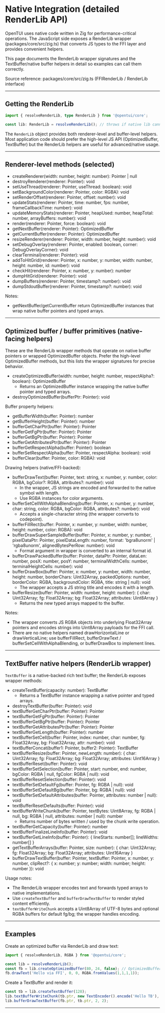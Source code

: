 # Native Integration (detailed RenderLib API)

OpenTUI uses native code written in Zig for performance-critical operations. The JavaScript side exposes a RenderLib wrapper (packages/core/src/zig.ts) that converts JS types to the FFI layer and provides convenient helpers.

This page documents the RenderLib wrapper signatures and the TextBuffer/native buffer helpers in detail so examples can call them correctly.

Source reference: packages/core/src/zig.ts (FFIRenderLib / RenderLib interface)

---

## Getting the RenderLib

```ts
import { resolveRenderLib, type RenderLib } from '@opentui/core';

const lib: RenderLib = resolveRenderLib(); // throws if native lib cannot load
```

The `RenderLib` object provides both renderer-level and buffer-level helpers. Most application code should prefer the high-level JS API (OptimizedBuffer, TextBuffer) but the RenderLib helpers are useful for advanced/native usage.

---

## Renderer-level methods (selected)

- createRenderer(width: number, height: number): Pointer | null
- destroyRenderer(renderer: Pointer): void
- setUseThread(renderer: Pointer, useThread: boolean): void
- setBackgroundColor(renderer: Pointer, color: RGBA): void
- setRenderOffset(renderer: Pointer, offset: number): void
- updateStats(renderer: Pointer, time: number, fps: number, frameCallbackTime: number): void
- updateMemoryStats(renderer: Pointer, heapUsed: number, heapTotal: number, arrayBuffers: number): void
- render(renderer: Pointer, force: boolean): void
- getNextBuffer(renderer: Pointer): OptimizedBuffer
- getCurrentBuffer(renderer: Pointer): OptimizedBuffer
- resizeRenderer(renderer: Pointer, width: number, height: number): void
- setDebugOverlay(renderer: Pointer, enabled: boolean, corner: DebugOverlayCorner): void
- clearTerminal(renderer: Pointer): void
- addToHitGrid(renderer: Pointer, x: number, y: number, width: number, height: number, id: number): void
- checkHit(renderer: Pointer, x: number, y: number): number
- dumpHitGrid(renderer: Pointer): void
- dumpBuffers(renderer: Pointer, timestamp?: number): void
- dumpStdoutBuffer(renderer: Pointer, timestamp?: number): void

Notes:
- getNextBuffer/getCurrentBuffer return OptimizedBuffer instances that wrap native buffer pointers and typed arrays.

---

## Optimized buffer / buffer primitives (native-facing helpers)

These are the RenderLib wrapper methods that operate on native buffer pointers or wrapped OptimizedBuffer objects. Prefer the high-level OptimizedBuffer methods, but this lists the wrapper signatures for precise behavior.

- createOptimizedBuffer(width: number, height: number, respectAlpha?: boolean): OptimizedBuffer
  - Returns an OptimizedBuffer instance wrapping the native buffer pointer and typed arrays.
- destroyOptimizedBuffer(bufferPtr: Pointer): void

Buffer property helpers:
- getBufferWidth(buffer: Pointer): number
- getBufferHeight(buffer: Pointer): number
- bufferGetCharPtr(buffer: Pointer): Pointer
- bufferGetFgPtr(buffer: Pointer): Pointer
- bufferGetBgPtr(buffer: Pointer): Pointer
- bufferGetAttributesPtr(buffer: Pointer): Pointer
- bufferGetRespectAlpha(buffer: Pointer): boolean
- bufferSetRespectAlpha(buffer: Pointer, respectAlpha: boolean): void
- bufferClear(buffer: Pointer, color: RGBA): void

Drawing helpers (native/FFI-backed):
- bufferDrawText(buffer: Pointer, text: string, x: number, y: number, color: RGBA, bgColor?: RGBA, attributes?: number): void
  - In the wrapper, JS strings are encoded and forwarded to the native symbol with length.
  - Use RGBA instances for color arguments.
- bufferSetCellWithAlphaBlending(buffer: Pointer, x: number, y: number, char: string, color: RGBA, bgColor: RGBA, attributes?: number): void
  - Accepts a single-character string (the wrapper converts to codepoint).
- bufferFillRect(buffer: Pointer, x: number, y: number, width: number, height: number, color: RGBA): void
- bufferDrawSuperSampleBuffer(buffer: Pointer, x: number, y: number, pixelDataPtr: Pointer, pixelDataLength: number, format: 'bgra8unorm' | 'rgba8unorm', alignedBytesPerRow: number): void
  - Format argument in wrapper is converted to an internal format id.
- bufferDrawPackedBuffer(buffer: Pointer, dataPtr: Pointer, dataLen: number, posX: number, posY: number, terminalWidthCells: number, terminalHeightCells: number): void
- bufferDrawBox(buffer: Pointer, x: number, y: number, width: number, height: number, borderChars: Uint32Array, packedOptions: number, borderColor: RGBA, backgroundColor: RGBA, title: string | null): void
  - The wrapper accepts a JS string title and encodes it with a length.
- bufferResize(buffer: Pointer, width: number, height: number): { char: Uint32Array; fg: Float32Array; bg: Float32Array; attributes: Uint8Array }
  - Returns the new typed arrays mapped to the buffer.

Notes:
- The wrapper converts JS RGBA objects into underlying Float32Array pointers and encodes strings into Uint8Array payloads for the FFI call.
- There are no native helpers named drawHorizontalLine or drawVerticalLine; use bufferFillRect, bufferDrawText / bufferSetCellWithAlphaBlending, or bufferDrawBox to implement lines.

---

## TextBuffer native helpers (RenderLib wrapper)

`TextBuffer` is a native-backed rich text buffer; the RenderLib exposes wrapper methods:

- createTextBuffer(capacity: number): TextBuffer
  - Returns a TextBuffer instance wrapping a native pointer and typed arrays.
- destroyTextBuffer(buffer: Pointer): void
- textBufferGetCharPtr(buffer: Pointer): Pointer
- textBufferGetFgPtr(buffer: Pointer): Pointer
- textBufferGetBgPtr(buffer: Pointer): Pointer
- textBufferGetAttributesPtr(buffer: Pointer): Pointer
- textBufferGetLength(buffer: Pointer): number
- textBufferSetCell(buffer: Pointer, index: number, char: number, fg: Float32Array, bg: Float32Array, attr: number): void
- textBufferConcat(buffer1: Pointer, buffer2: Pointer): TextBuffer
- textBufferResize(buffer: Pointer, newLength: number): { char: Uint32Array; fg: Float32Array; bg: Float32Array; attributes: Uint16Array }
- textBufferReset(buffer: Pointer): void
- textBufferSetSelection(buffer: Pointer, start: number, end: number, bgColor: RGBA | null, fgColor: RGBA | null): void
- textBufferResetSelection(buffer: Pointer): void
- textBufferSetDefaultFg(buffer: Pointer, fg: RGBA | null): void
- textBufferSetDefaultBg(buffer: Pointer, bg: RGBA | null): void
- textBufferSetDefaultAttributes(buffer: Pointer, attributes: number | null): void
- textBufferResetDefaults(buffer: Pointer): void
- textBufferWriteChunk(buffer: Pointer, textBytes: Uint8Array, fg: RGBA | null, bg: RGBA | null, attributes: number | null): number
  - Returns number of bytes written / used by the chunk write operation.
- textBufferGetCapacity(buffer: Pointer): number
- textBufferFinalizeLineInfo(buffer: Pointer): void
- textBufferGetLineInfo(buffer: Pointer): { lineStarts: number[]; lineWidths: number[] }
- getTextBufferArrays(buffer: Pointer, size: number): { char: Uint32Array; fg: Float32Array; bg: Float32Array; attributes: Uint16Array }
- bufferDrawTextBuffer(buffer: Pointer, textBuffer: Pointer, x: number, y: number, clipRect?: { x: number; y: number; width: number; height: number }): void

Usage notes:
- The RenderLib wrapper encodes text and forwards typed arrays to native implementations.
- Use `createTextBuffer` and `bufferDrawTextBuffer` to render styled content efficiently.
- `textBufferWriteChunk` accepts a Uint8Array of UTF-8 bytes and optional RGBA buffers for default fg/bg; the wrapper handles encoding.

---

## Examples

Create an optimized buffer via RenderLib and draw text:
```ts
import { resolveRenderLib, RGBA } from '@opentui/core';

const lib = resolveRenderLib();
const fb = lib.createOptimizedBuffer(80, 24, false); // OptimizedBuffer instance
fb.drawText('Hello via FFI', 0, 0, RGBA.fromValues(1,1,1,1));
```

Create a TextBuffer and render it:
```ts
const tb = lib.createTextBuffer(128);
lib.textBufferWriteChunk(tb.ptr, new TextEncoder().encode('Hello TB'), null, null, 0);
lib.bufferDrawTextBuffer(fb.ptr, tb.ptr, 2, 2);
```

---
